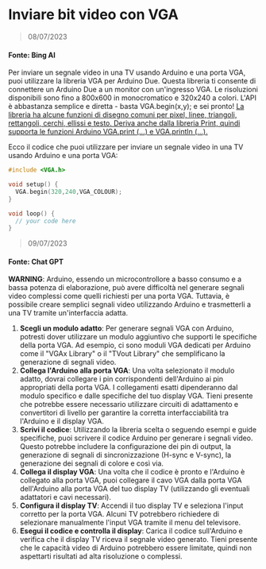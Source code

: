 # Inviare bit video con VGA

> 08/07/2023
#### Fonte: Bing AI

Per inviare un segnale video in una TV usando Arduino e una porta VGA, puoi utilizzare la libreria VGA per Arduino Due. Questa libreria ti consente di connettere un Arduino Due a un monitor con un'ingresso VGA. Le risoluzioni disponibili sono fino a 800x600 in monocromatico e 320x240 a colori. L'API è abbastanza semplice e diretta - basta VGA.begin(x,y); e sei pronto! [La libreria ha alcune funzioni di disegno comuni per pixel, linee, triangoli, rettangoli, cerchi, ellissi e testo. Deriva anche dalla libreria Print, quindi supporta le funzioni Arduino VGA.print (...) e VGA.println (...).](https://forum.arduino.cc/t/arduino-to-vga-or-hdmi-output-is-it-possible-and-how/1047733)

Ecco il codice che puoi utilizzare per inviare un segnale video in una TV usando Arduino e una porta VGA:

```c++
#include <VGA.h>

void setup() {
  VGA.begin(320,240,VGA_COLOUR);
}

void loop() {
  // your code here
}
```
> 09/07/2023
#### Fonte: Chat GPT

**WARNING**:
Arduino, essendo un microcontrollore a basso consumo e a bassa potenza di elaborazione, può avere difficoltà nel generare segnali video complessi come quelli richiesti per una porta VGA. Tuttavia, è possibile creare semplici segnali video utilizzando Arduino e trasmetterli a una TV tramite un'interfaccia adatta.

1. **Scegli un modulo adatto**: Per generare segnali VGA con Arduino, potresti dover utilizzare un modulo aggiuntivo che supporti le specifiche della porta VGA. Ad esempio, ci sono moduli VGA dedicati per Arduino come il "VGAx Library" o il "TVout Library" che semplificano la generazione di segnali video.
2. **Collega l'Arduino alla porta VGA**: Una volta selezionato il modulo adatto, dovrai collegare i pin corrispondenti dell'Arduino ai pin appropriati della porta VGA. I collegamenti esatti dipenderanno dal modulo specifico e dalle specifiche del tuo display VGA. Tieni presente che potrebbe essere necessario utilizzare circuiti di adattamento e convertitori di livello per garantire la corretta interfacciabilità tra l'Arduino e il display VGA.
3. **Scrivi il codice**: Utilizzando la libreria scelta o seguendo esempi e guide specifiche, puoi scrivere il codice Arduino per generare i segnali video. Questo potrebbe includere la configurazione dei pin di output, la generazione di segnali di sincronizzazione (H-sync e V-sync), la generazione dei segnali di colore e così via.
4. **Collega il display VGA**: Una volta che il codice è pronto e l'Arduino è collegato alla porta VGA, puoi collegare il cavo VGA dalla porta VGA dell'Arduino alla porta VGA del tuo display TV (utilizzando gli eventuali adattatori e cavi necessari).
5. **Configura il display TV**: Accendi il tuo display TV e seleziona l'input corretto per la porta VGA. Alcuni TV potrebbero richiedere di selezionare manualmente l'input VGA tramite il menu del televisore.
6. **Esegui il codice e controlla il display**: Carica il codice sull'Arduino e verifica che il display TV riceva il segnale video generato. Tieni presente che le capacità video di Arduino potrebbero essere limitate, quindi non aspettarti risultati ad alta risoluzione o complessi.